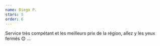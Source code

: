 ```yaml
---
name: Diego P.
stars: 5
order: 6
---
```

Service très compétant et les meilleurs prix de la région, allez y les yeux fermés 😊 …
